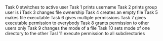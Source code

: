 Task 0 stwitches to active user
Task 1 prints username
Task 2 prints group user is i
Task 3 changes file ownership
Task 4 creates an empty file
Task 5 makes file executable
Task 6 gives multiple permissions
Task 7 gives executable permission to everybody
Task 8 grants permission to other users only
Task 9 changes the mode of a file
Task 10 sets mode of one directory to the other
Tasl 11 execute permission to all subdirectories 
